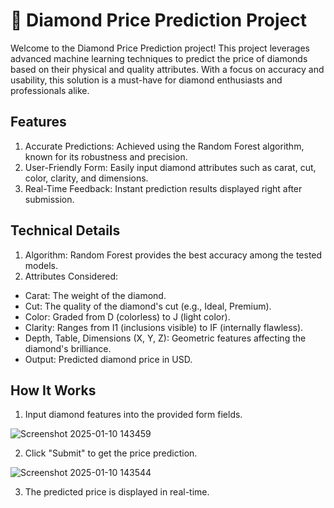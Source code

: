 # 💎 Diamond Price Prediction Project
Welcome to the Diamond Price Prediction project! This project leverages advanced machine learning techniques to predict the price of diamonds based on their physical and quality attributes. With a focus on accuracy and usability, this solution is a must-have for diamond enthusiasts and professionals alike.

## Features
1. Accurate Predictions: Achieved using the Random Forest algorithm, known for its robustness and precision.
2. User-Friendly Form: Easily input diamond attributes such as carat, cut, color, clarity, and dimensions.
3. Real-Time Feedback: Instant prediction results displayed right after submission.

## Technical Details
1. Algorithm: Random Forest provides the best accuracy among the tested models.
2. Attributes Considered:
- Carat: The weight of the diamond.
- Cut: The quality of the diamond's cut (e.g., Ideal, Premium).
- Color: Graded from D (colorless) to J (light color).
- Clarity: Ranges from I1 (inclusions visible) to IF (internally flawless).
- Depth, Table, Dimensions (X, Y, Z): Geometric features affecting the diamond's brilliance.
- Output: Predicted diamond price in USD.

## How It Works
1. Input diamond features into the provided form fields.

![Screenshot 2025-01-10 143459](https://github.com/user-attachments/assets/3628719d-0509-405d-9e93-a5a01f34f80f)

2. Click "Submit" to get the price prediction.

![Screenshot 2025-01-10 143544](https://github.com/user-attachments/assets/32c3e9c9-17c1-48f5-8055-baa3d4711b2d)

3. The predicted price is displayed in real-time.
